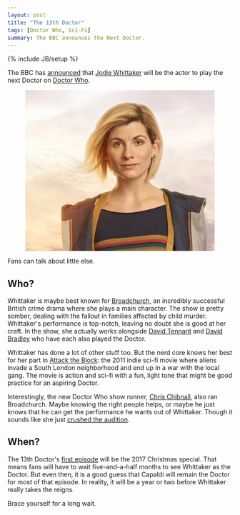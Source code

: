 ```yaml
---
layout: post
title: "The 13th Doctor"
tags: [Doctor Who, Sci-Fi]
summary: The BBC announces the Next Doctor.
---
```

{% include JB/setup %}

The BBC has [announced](https://www.youtube.com/watch?v=q1IczjLYCIM) that [Jodie Whittaker](http://www.imdb.com/name/nm2092886/) will be the actor to play the next Doctor on [Doctor Who](http://antineutrino.net/tags.html#Doctor%20Who-ref).

<a href="https://twitter.com/bbcdoctorwho/status/928608189586788352" target="_blank" rel="noopener noreferrer"><img alt="Jodie Whittaker via BBC" src="/assets/images/whittaker.png" style="display: block;margin: 0 auto;"/></a>

Fans can talk about little else.


## Who?

Whittaker is maybe best known for [Broadchurch](http://www.imdb.com/title/tt2249364/), an incredibly successful British crime drama where she plays a main character. The show is pretty somber, dealing with the fallout in families affected by child murder. Whittaker's performance is top-notch, leaving no doubt she is good at her craft. In the show, she actually works alongside [David Tennant](https://en.wikipedia.org/wiki/David_Tennant) and [David Bradley](http://www.imdb.com/name/nm0103195/?ref_=ttfc_fc_cl_t38) who have each also played the Doctor.

Whittaker has done a lot of other stuff too. But the nerd core knows her best for her part in [Attack the Block](http://www.imdb.com/title/tt1478964/): the 2011 indie sci-fi movie where aliens invade a South London neighborhood and end up in a war with the local gang. The movie is action and sci-fi with a fun, light tone that might be good practice for an aspiring Doctor.

Interestingly, the new Doctor Who show runner, [Chris Chibnall](https://en.wikipedia.org/wiki/Chris_Chibnall), also ran Broadchurch. Maybe knowing the right people helps, or maybe he just knows that he can get the performance he wants out of Whittaker. Though it sounds like she just [crushed the audition](https://www.theguardian.com/tv-and-radio/2017/jul/16/doctor-who-jodie-whittaker-announced-13th-doctor).


## When?

The 13th Doctor's [first episode](http://www.imdb.com/title/tt6968542/) will be the 2017 Christmas special. That means fans will have to wait five-and-a-half months to see Whittaker as the Doctor. But even then, it is a good guess that Capaldi will remain the Doctor for most of that episode. In reality, it will be a year or two before Whittaker really takes the reigns.

Brace yourself for a long wait.
